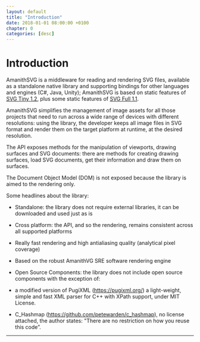 ```yaml
---
layout: default
title: "Introduction"
date: 2018-01-01 08:00:00 +0100
chapter: 0
categories: [desc]
---
```


# Introduction

AmanithSVG is a middleware for reading and rendering SVG files, available as a standalone native library and supporting bindings for other languages and engines (C#, Java, Unity); AmanithSVG is based on static features of [SVG Tiny 1.2](https://www.w3.org/TR/SVGTiny12/), plus some static features of [SVG Full 1.1](https://www.w3.org/TR/SVG/).

AmanithSVG simplifies the management of image assets for all those projects that need to run across a wide range of devices with different resolutions: using the library, the developer keeps all image files in SVG format and render them on the target platform at runtime, at the desired resolution.

The API exposes methods for the manipulation of viewports, drawing surfaces and SVG documents: there are methods for creating drawing surfaces, load SVG documents, get their information and draw them on surfaces.

The Document Object Model (DOM) is not exposed because the library is aimed to the rendering only.

Some headlines about the library:

 * Standalone: the library does not require external libraries, it can be downloaded and used just as is

 * Cross platform: the API, and so the rendering, remains consistent across all supported platforms

 * Really fast rendering and high antialiasing quality (analytical pixel coverage)

 * Based on the robust AmanithVG SRE software rendering engine

 * Open Source Components: the library does not include open source components with the exception of:
  * a modified version of PugiXML (https://pugixml.org/) a light-weight, simple and fast XML parser for C++ with XPath support, under MIT License.
  * C_Hashmap (https://github.com/petewarden/c_hashmap), no license attached, the author states: "There are no restriction on how you reuse this code”.

---
